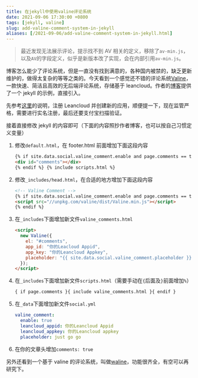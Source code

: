 ```yaml
---
title: 在jekyll中使用valine评论系统
date: 2021-09-06 17:30:00 +0800
tags: [jekyll, valine]
slug: add-valine-comment-system-in-jekyll
aliases: [/2021-09-06/add-valine-comment-system-in-jekyll.html]
---
```


> 最近发现无法展示评论，提示找不到 AV 相关的定义，移除了`av-min.js`，以及`AV`的字段定义，似乎是新版本改了实现，会在内部引用`av-min.js`。

博客怎么能少了评论系统，但是一直没有找到满意的，各种国内被禁的，缺乏更新维护的，做得太复杂的等等之类的。今天看到一个感觉还不错的评论系统[Valine](https://valine.js.org/)，一款快速、简洁且高效的无后端评论系统，存储基于 leancloud。作者的[博客](https://github.com/staticblog/staticblog.github.io)提供了一个 jekyll 的示例，直接引入。

先参考[这里](https://valine.js.org/quickstart.html#%E8%8E%B7%E5%8F%96APP-ID-%E5%92%8C-APP-Key)的说明，注册 Leancloud 并创建新的应用，顺便提一下，现在监管严格，需要进行实名注册，最后还要支付宝扫描验证。

接着直接修改 jekyll 的内容即可（下面的内容照抄作者博客，也可以按自己习惯定义变量）

1. 修改`default.html`，在 footer.html 前面增加下面这段内容

   ```html
   {% if site.data.social.valine_comment.enable and page.comments == true %}
   <div id="comments"></div>
   {% endif %} {% include scripts.html %}
   ```

2. 修改`_includes/head.html`，在合适的地方增加下面这段内容

   ```html
   <!-- Valine Comment -->
   {% if site.data.social.valine_comment.enable and page.comments == true %}
   <script src="//unpkg.com/valine/dist/Valine.min.js"></script>
   {% endif %}
   ```

3. 在`_includes`下面增加新文件`valine_comments.html`

   ```html
   <script>
     new Valine({
       el: "#comments",
       app_id: "你的Leacloud Appid",
       app_key: "你的Leancloud Appkey",
       placeholder: "{{ site.data.social.valine_comment.placeholder }}",
     });
   </script>
   ```

4. 在`_includes`下面增加新文件`scripts.html`（需要手动在`{`后面及`}`前面增加`%`）

   ```html
   { if page.comments }{ include valine_comments.html }{ endif }
   ```

5. 在`_data`下面增加新文件`social.yml`

   ```yaml
   valine_comment:
     enable: true
     leancloud_appid: 你的Leancloud Appid
     leancloud_appkey: 你的Leancloud appkey
     placeholder: just go go
   ```

6. 在你的文章头增加`comments: true`

另外还看到一个基于 valine 的评论系统，叫做[waline](https://github.com/walinejs/waline)，功能很齐全，有空可以再研究下。
